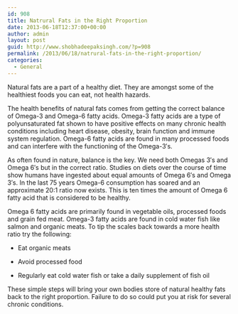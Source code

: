 ```yaml
---
id: 908
title: Natrural Fats in the Right Proportion
date: 2013-06-18T12:37:00+00:00
author: admin
layout: post
guid: http://www.shobhadeepaksingh.com/?p=908
permalink: /2013/06/18/natrural-fats-in-the-right-proportion/
categories:
  - General
---
```

Natural fats are a part of a healthy diet. They are amongst some of the healthiest foods you can eat, not health hazards.

The health benefits of natural fats comes from getting the correct balance of Omega-3 and Omega-6 fatty acids. Omega-3 fatty acids are a type of polyunsaturated fat shown to have positive effects on many chronic health conditions including heart disease, obesity, brain function and immune system regulation. Omega-6 fatty acids are found in many processed foods and can interfere with the functioning of the Omega-3&#8242;s.

As often found in nature, balance is the key. We need both Omegas 3&#8242;s and Omega 6&#8242;s but in the correct ratio. Studies on diets over the course of time show humans have ingested about equal amounts of Omega 6&#8242;s and Omega 3&#8242;s. In the last 75 years Omega-6 consumption has soared and an approximate 20:1 ratio now exists. This is ten times the amount of Omega 6 fatty acid that is considered to be healthy.

Omega 6 fatty acids are primarily found in vegetable oils, processed foods and grain fed meat. Omega-3 fatty acids are found in cold water fish like salmon and organic meats. To tip the scales back towards a more health ratio try the following:

* Eat organic meats

* Avoid processed food

* Regularly eat cold water fish or take a daily supplement of fish oil

These simple steps will bring your own bodies store of natural healthy fats back to the right proportion. Failure to do so could put you at risk for several chronic conditions.